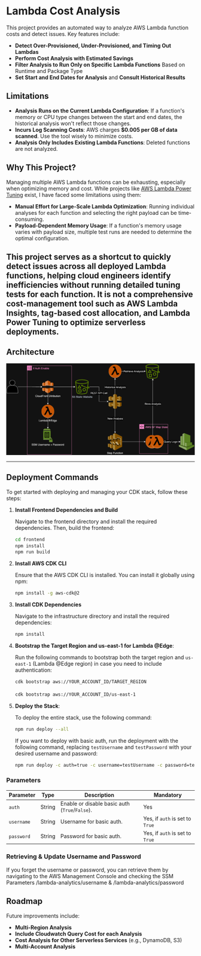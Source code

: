 # Lambda Cost Analysis

This project provides an automated way to analyze AWS Lambda function costs and detect issues. Key features
include:

- **Detect Over-Provisioned, Under-Provisioned, and Timing Out Lambdas**
- **Perform Cost Analysis with Estimated Savings**
- **Filter Analysis to Run Only on Specific Lambda Functions** Based on Runtime and Package Type
- **Set Start and End Dates for Analysis** and **Consult Historical Results**

## Limitations

- **Analysis Runs on the Current Lambda Configuration**: If a function's memory or CPU type changes between the start
  and end dates, the historical analysis won't reflect those changes.
- **Incurs Log Scanning Costs**: AWS charges **$0.005 per GB of data scanned**. Use the tool wisely to minimize costs.
- **Analysis Only Includes Existing Lambda Functions**: Deleted functions are not analyzed.


## Why This Project?

Managing multiple AWS Lambda functions can be exhausting, especially when optimizing memory and cost. While projects
like [AWS Lambda Power Tuning](https://github.com/alexcasalboni/aws-lambda-power-tuning) exist, I have faced some limitations using them:

- **Manual Effort for Large-Scale Lambda Optimization**: Running individual analyses for each function and selecting the
  right payload can be time-consuming.
- **Payload-Dependent Memory Usage**: If a function's memory usage varies with payload size, multiple test runs are
  needed to determine the optimal configuration.

This project serves as a **shortcut to quickly detect issues across all deployed Lambda functions**, helping cloud engineers
identify inefficiencies without running detailed tuning tests for each function. It is **not** a comprehensive
cost-management tool such as **AWS Lambda Insights, tag-based cost allocation, and Lambda Power Tuning** to
optimize serverless deployments.
---

## Architecture

![Architecture](Lambda_Cost_analysis.drawio.png)

---

## Deployment Commands

To get started with deploying and managing your CDK stack, follow these steps:

1. **Install Frontend Dependencies and Build**

   Navigate to the frontend directory and install the required dependencies. Then, build the frontend:

   ```bash
   cd frontend
   npm install
   npm run build
   ```
2. **Install AWS CDK CLI**

   Ensure that the AWS CDK CLI is installed. You can install it globally using npm:

   ```bash
   npm install -g aws-cdk@2
   ```

3. **Install CDK Dependencies**

   Navigate to the infrastructure directory and install the required dependencies:

   ```bash
   npm install 
   ```

4. **Bootstrap the Target Region and us-east-1 for Lambda @Edge**:

   Run the following commands to bootstrap both the target region and `us-east-1` (Lambda @Edge region) in case you need
   to include authentication:

   ```bash
   cdk bootstrap aws://YOUR_ACCOUNT_ID/TARGET_REGION

   cdk bootstrap aws://YOUR_ACCOUNT_ID/us-east-1
   ```
   
5. **Deploy the Stack**:

   To deploy the entire stack, use the following command:

   ```bash
   npm run deploy --all
   ```

   If you want to deploy with basic auth, run the deployment with the following command, replacing `testUsername` and
   `testPassword` with your desired username and password:

   ```bash
   npm run deploy -c auth=true -c username=testUsername -c password=testPassword
   ```

### Parameters

| Parameter  | Type   | Description                                    | Mandatory                       |
|------------|--------|------------------------------------------------|---------------------------------|
| `auth`     | String | Enable or disable basic auth (`True`/`False`). | Yes                             |
| `username` | String | Username for basic auth.                       | Yes, if `auth` is set to `True` |
| `password` | String | Password for basic auth.                       | Yes, if `auth` is set to `True` |

### Retrieving & Update Username and Password

If you forget the username or password, you can retrieve them by navigating to the AWS Management Console and checking
the SSM Parameters /lambda-analytics/username & /lambda-analytics/password

## Roadmap

Future improvements include:

- **Multi-Region Analysis**
- **Include Cloudwatch Query Cost for each Analysis**
- **Cost Analysis for Other Serverless Services** (e.g., DynamoDB, S3)
- **Multi-Account Analysis**
